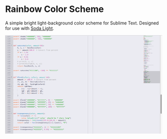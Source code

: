 # Rainbow Color Scheme

A simple bright light-background color scheme for Sublime Text. Designed for use with [Soda Light](https://github.com/buymeasoda/soda-theme).


![Screenshot](src/Rainbow.png)

